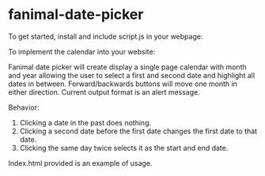 # fanimal-date-picker

To get started, install and include script.js in your webpage:  <script src="./script.js"></script>

To implement the calendar into your website: <fanimal-calendar id="WholeCalendar"></fanimal-calendar>

Fanimal date picker will create display a single page calendar with month and year allowing the user to select a first and second date and highlight all dates in between. Forward/backwards buttons will move one month in either direction. Current output format is an alert message.

Behavior:
1. Clicking a date in the past does nothing.
2. Clicking a second date before the first date changes the first date to that date.
3. Clicking the same day twice selects it as the start and end date.

Index.html provided is an example of usage.
